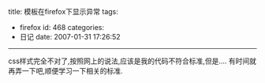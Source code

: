 title: 模板在firefox下显示异常
tags:
  - firefox
id: 468
categories:
  - 日记
date: 2007-01-31 17:26:52
---

css样式完全不对了,按照网上的说法,应该是我的代码不符合标准,但是....
有时间就再弄一下吧,顺便学习一下相关的标准.